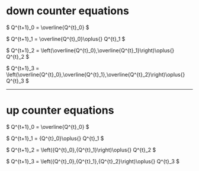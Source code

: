 # down counter equations

$
Q^{t+1}_0 = \overline{Q^{t}_0}
$<br>

$
Q^{t+1}_1 =  \overline{Q^{t}_0}\oplus{} Q^{t}_1
$<br>

$
Q^{t+1}_2 =  \left(\overline{Q^{t}_0}\,\overline{Q^{t}_1}\right)\oplus{} Q^{t}_2
$<br>

$
Q^{t+1}_3 =  \left(\overline{Q^{t}_0}\,\overline{Q^{t}_1}\,\overline{Q^{t}_2}\right)\oplus{} Q^{t}_3
$<br>

-----------

# up counter equations
$
Q^{t+1}_0 = \overline{Q^{t}_0}
$<br>

$
Q^{t+1}_1 =  {Q^{t}_0}\oplus{} Q^{t}_1
$<br>

$
Q^{t+1}_2 =  \left({Q^{t}_0}\,{Q^{t}_1}\right)\oplus{} Q^{t}_2
$<br>

$
Q^{t+1}_3 =  \left({Q^{t}_0}\,{Q^{t}_1}\,{Q^{t}_2}\right)\oplus{} Q^{t}_3
$